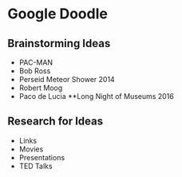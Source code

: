 # Google Doodle

## Brainstorming Ideas

* PAC-MAN
* Bob Ross
* Perseid Meteor Shower 2014
* Robert Moog 
* Paco de Lucia
**Long Night of Museums 2016

## Research for Ideas

* Links
* Movies
* Presentations
* TED Talks